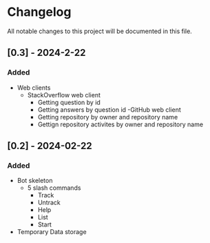 # Changelog

All notable changes to this project will be documented in this file.

## [0.3] - 2024-2-22

### Added
- Web clients
    - StackOverflow web client
        - Getting question by id
        - Getting answers by question id
    -GitHub web client
        - Getting repository by owner and repository name
        - Gettign repository activites by owner and repository name
  

## [0.2] - 2024-02-22

### Added   
- Bot skeleton
  - 5 slash commands
    - Track
    - Untrack
    - Help
    - List
    - Start
- Temporary Data storage 
